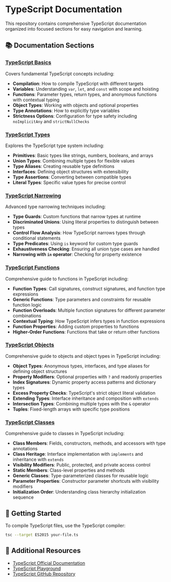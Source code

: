 # TypeScript Documentation

This repository contains comprehensive TypeScript documentation organized into focused sections for easy navigation and learning.

## 📚 Documentation Sections

### [TypeScript Basics](markdown/basics.md)
Covers fundamental TypeScript concepts including:
- **Compilation**: How to compile TypeScript with different targets
- **Variables**: Understanding `var`, `let`, and `const` with scope and hoisting
- **Functions**: Parameter types, return types, and anonymous functions with contextual typing
- **Object Types**: Working with objects and optional properties
- **Type Annotations**: How to explicitly type variables
- **Strictness Options**: Configuration for type safety including `noImplicitAny` and `strictNullChecks`

### [TypeScript Types](markdown/types.md)
Explores the TypeScript type system including:
- **Primitives**: Basic types like strings, numbers, booleans, and arrays
- **Union Types**: Combining multiple types for flexible values
- **Type Aliases**: Creating reusable type definitions
- **Interfaces**: Defining object structures with extensibility
- **Type Assertions**: Converting between compatible types
- **Literal Types**: Specific value types for precise control

### [TypeScript Narrowing](markdown/narrowing.md)
Advanced type narrowing techniques including:
- **Type Guards**: Custom functions that narrow types at runtime
- **Discriminated Unions**: Using literal properties to distinguish between types
- **Control Flow Analysis**: How TypeScript narrows types through conditional statements
- **Type Predicates**: Using `is` keyword for custom type guards
- **Exhaustiveness Checking**: Ensuring all union type cases are handled
- **Narrowing with `in` operator**: Checking for property existence

### [TypeScript Functions](markdown/functions.md)
Comprehensive guide to functions in TypeScript including:
- **Function Types**: Call signatures, construct signatures, and function type expressions
- **Generic Functions**: Type parameters and constraints for reusable function logic
- **Function Overloads**: Multiple function signatures for different parameter combinations
- **Contextual Typing**: How TypeScript infers types in function expressions
- **Function Properties**: Adding custom properties to functions
- **Higher-Order Functions**: Functions that take or return other functions

### [TypeScript Objects](markdown/objects.md)
Comprehensive guide to objects and object types in TypeScript including:
- **Object Types**: Anonymous types, interfaces, and type aliases for defining object structures
- **Property Modifiers**: Optional properties with `?` and readonly properties
- **Index Signatures**: Dynamic property access patterns and dictionary types
- **Excess Property Checks**: TypeScript's strict object literal validation
- **Extending Types**: Interface inheritance and composition with `extends`
- **Intersection Types**: Combining multiple types with the `&` operator
- **Tuples**: Fixed-length arrays with specific type positions

### [TypeScript Classes](markdown/classes.md)
Comprehensive guide to classes in TypeScript including:
- **Class Members**: Fields, constructors, methods, and accessors with type annotations
- **Class Heritage**: Interface implementation with `implements` and inheritance with `extends`
- **Visibility Modifiers**: Public, protected, and private access control
- **Static Members**: Class-level properties and methods
- **Generic Classes**: Type-parameterized classes for reusable logic
- **Parameter Properties**: Constructor parameter shortcuts with visibility modifiers
- **Initialization Order**: Understanding class hierarchy initialization sequence

## 🚀 Getting Started

To compile TypeScript files, use the TypeScript compiler:

```bash
tsc --target ES2015 your-file.ts
```

## 📖 Additional Resources

- [TypeScript Official Documentation](https://www.typescriptlang.org/docs/)
- [TypeScript Playground](https://www.typescriptlang.org/play)
- [TypeScript GitHub Repository](https://github.com/microsoft/TypeScript)